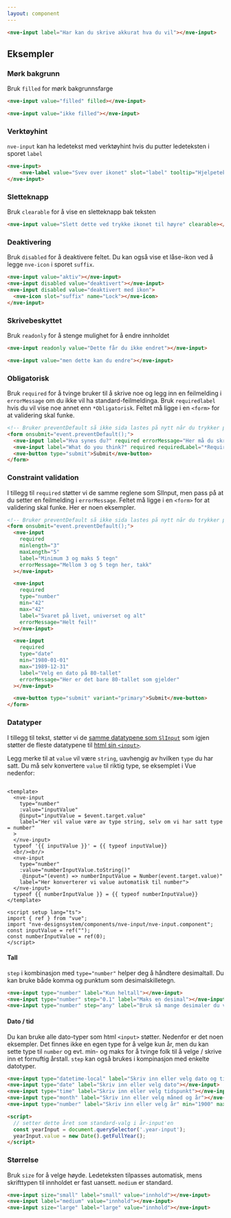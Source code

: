 ```yaml
---
layout: component
---
```


<CodeExamplePreview arrangeComponentsVertically>

```html
<nve-input label="Har kan du skrive akkurat hva du vil"></nve-input>
```

</CodeExamplePreview>

## Eksempler

### Mørk bakgrunn

Bruk `filled` for mørk bakgrunnsfarge

<CodeExamplePreview>

```html
<nve-input value="filled" filled></nve-input>

<nve-input value="ikke filled"></nve-input>
```

</CodeExamplePreview>

### Verktøyhint

`nve-input` kan ha ledetekst med verktøyhint hvis du putter ledeteksten i sporet `label`

<CodeExamplePreview arrangeComponentsVertically>

```html
<nve-input>
    <nve-label value="Svev over ikonet" slot="label" tooltip="Hjelpetekst"><nve-label>
</nve-input>
```

</CodeExamplePreview>

### Sletteknapp

Bruk `clearable` for å vise en sletteknapp bak teksten

<CodeExamplePreview arrangeComponentsVertically>

```html
<nve-input value="Slett dette ved trykke ikonet til høyre" clearable></nve-input>
```

</CodeExamplePreview>

### Deaktivering

Bruk `disabled` for å deaktivere feltet.
Du kan også vise et låse-ikon ved å legge `nve-icon` i sporet `suffix`.

<CodeExamplePreview>

```html
<nve-input value="aktiv"></nve-input>
<nve-input disabled value="deaktivert"></nve-input>
<nve-input disabled value="deaktivert med ikon">
  <nve-icon slot="suffix" name="Lock"></nve-icon>
</nve-input>
```

</CodeExamplePreview>

### Skrivebeskyttet

Bruk `readonly` for å stenge mulighet for å endre innholdet

<CodeExamplePreview>

```html
<nve-input readonly value="Dette får du ikke endret"></nve-input>

<nve-input value="men dette kan du endre"></nve-input>
```

</CodeExamplePreview>

### Obligatorisk

Bruk `required` for å tvinge bruker til å skrive noe og legg inn en feilmelding i `errorMessage` om du ikke vil ha standard-feilmeldinga.
Bruk `requiredlabel` hvis du vil vise noe annet enn `*Obligatorisk`. Feltet må ligge i en `<form>` for at validering skal funke.

<CodeExamplePreview arrangeComponentsVertically>

```html
<!-- Bruker preventDefault så ikke sida lastes på nytt når du trykker på knappen -->
<form onsubmit="event.preventDefault();">
  <nve-input label="Hva synes du?" required errorMessage="Her må du skrive noe"></nve-input>
  <nve-input label="What do you think?" required requiredLabel="*Required" errorMessage="Please answer"></nve-input>
  <nve-button type="submit">Submit</nve-button>
</form>
```

</CodeExamplePreview>

### Constraint validation

I tillegg til `required` støtter vi de samme reglene som SlInput, men pass på at du setter en feilmelding i `errorMessage`.
Feltet må ligge i en `<form>` for at validering skal funke.
Her er noen eksempler.

<CodeExamplePreview arrangeComponentsVertically>

```html
<!-- Bruker preventDefault så ikke sida lastes på nytt når du trykker på knappen -->
<form onsubmit="event.preventDefault();">
  <nve-input
    required
    minlength="3"
    maxLength="5"
    label="Minimum 3 og maks 5 tegn"
    errorMessage="Mellom 3 og 5 tegn her, takk"
  ></nve-input>

  <nve-input
    required
    type="number"
    min="42"
    max="42"
    label="Svaret på livet, universet og alt"
    errorMessage="Helt feil!"
  ></nve-input>

  <nve-input
    required
    type="date"
    min="1980-01-01"
    max="1989-12-31"
    label="Velg en dato på 80-tallet"
    errorMessage="Her er det bare 80-tallet som gjelder"
  ></nve-input>

  <nve-button type="submit" variant="primary">Submit</nve-button>
</form>
```

</CodeExamplePreview>

### Datatyper

I tillegg til tekst, støtter vi de <a href="https://shoelace.style/components/input#input-types" target="\_blank">samme datatypene som `SlInput`</a> som igjen støtter de fleste datatypene til <a href="https://developer.mozilla.org/en-US/docs/Web/HTML/Element/input#input_types" target="\_blank">html sin `<input>`</a>.

Legg merke til at `value` vil være `string`, uavhengig av hvilken `type` du har satt.
Du må selv konvertere `value` til riktig type, se eksemplet i Vue nedenfor:

<SandboxPreview>

```

<template>
  <nve-input
    type="number"
    :value="inputValue"
    @input="inputValue = $event.target.value"
    label="Her vil value være av type string, selv om vi har satt type = number"
  >
  </nve-input>
  typeof '{{ inputValue }}' = {{ typeof inputValue}}
  <br/><br/>
  <nve-input
    type="number"
    :value="numberInputValue.toString()"
     @input="(event) => numberInputValue = Number(event.target.value)"
    label="Her konverterer vi value automatisk til number">
  </nve-input>
  typeof {{ numberInputValue }} = {{ typeof numberInputValue}}
</template>

<script setup lang="ts">
import { ref } from "vue";
import "nve-designsystem/components/nve-input/nve-input.component";
const inputValue = ref("");
const numberInputValue = ref(0);
</script>

```

</SandboxPreview>

#### Tall

`step` i kombinasjon med `type="number"` helper deg å håndtere desimaltall. Du kan bruke både komma og punktum som desimalskilletegn.

<CodeExamplePreview>

```html
<nve-input type="number" label="Kun heltall"></nve-input>
<nve-input type="number" step="0.1" label="Maks en desimal"></nve-input>
<nve-input type="number" step="any" label="Bruk så mange desimaler du vil"></nve-input>
```

</CodeExamplePreview>

#### Dato / tid

Du kan bruke alle dato-typer som html `<input>` støtter. Nedenfor er det noen eksempler.
Det finnes ikke en egen type for å velge kun år, men du kan sette type til `number` og evt. min- og maks for å tvinge folk til å velge / skrive inn et fornuftig årstall.
`step` kan også brukes i kompinasjon med enkelte datotyper.

<CodeExamplePreview>

```html
<nve-input type="datetime-local" label="Skriv inn eller velg dato og tidspunkt"></nve-input>
<nve-input type="date" label="Skriv inn eller velg dato"></nve-input>
<nve-input type="time" label="Skriv inn eller velg tidspunkt"></nve-input>
<nve-input type="month" label="Skriv inn eller velg måned og år"></nve-input>
<nve-input type="number" label="Skriv inn eller velg år" min="1900" max="2100" class="year-input"> </nve-input>

<script>
  // setter dette året som standard-valg i år-input'en
  const yearInput = document.querySelector('.year-input');
  yearInput.value = new Date().getFullYear();
</script>
```

</CodeExamplePreview>

### Størrelse

Bruk `size` for å velge høyde. Ledeteksten tilpasses automatisk, mens skrifttypen til innholdet er fast uansett. `medium` er standard.

<CodeExamplePreview>

```html
<nve-input size="small" label="small" value="innhold"></nve-input>
<nve-input label="medium" value="innhold"></nve-input>
<nve-input size="large" label="large" value="innhold"></nve-input>
```

</CodeExamplePreview>
